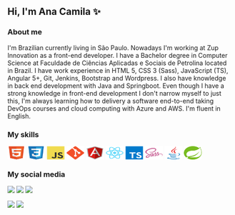 ## Hi, I'm Ana Camila ✨

### About me
<p>I'm Brazilian currently living in São Paulo. Nowadays I'm working at Zup Innovation as a front-end developer. I have a Bachelor degree in Computer Science at Faculdade de Ciências Aplicadas e Sociais de Petrolina located in Brazil. I have work experience in HTML 5, CSS 3 (Sass), JavaScript (TS), Angular 5+, Git, Jenkins, Bootstrap and Wordpress. I also have knowledge in back end development with Java and Springboot. Even though I have a strong knowledge in front-end development I don't narrow myself to just this, I'm always learning how to delivery a software end-to-end taking DevOps courses and cloud computing with Azure and AWS. I'm fluent in English. </p>

### My skills
<div style="display: inline-block;">
  <img align="center" height="30" width="40" src="https://raw.githubusercontent.com/devicons/devicon/master/icons/html5/html5-original.svg"/>
  <img align="center" height="30" width="40" src="https://raw.githubusercontent.com/devicons/devicon/master/icons/css3/css3-original.svg"/>
  <img align="center" height="30" width="40" src="https://raw.githubusercontent.com/devicons/devicon/master/icons/javascript/javascript-original.svg"/>
  <img align="center" height="30" width="40" src="https://raw.githubusercontent.com/devicons/devicon/master/icons/git/git-original.svg"/>
  <img align="center" height="30" width="40" src="https://raw.githubusercontent.com/devicons/devicon/master/icons/angularjs/angularjs-original.svg"/>
  <img align="center" height="30" width="40" src="https://raw.githubusercontent.com/devicons/devicon/master/icons/react/react-original.svg"/>
  <img align="center" height="30" width="40" src="https://raw.githubusercontent.com/devicons/devicon/master/icons/typescript/typescript-original.svg"/>
  <img align="center" height="30" width="40" src="https://raw.githubusercontent.com/devicons/devicon/master/icons/sass/sass-original.svg"/>
  <img align="center" height="30" width="40" src="https://raw.githubusercontent.com/devicons/devicon/master/icons/java/java-original.svg"/>
  <img align="center" height="30" width="40" src="https://raw.githubusercontent.com/devicons/devicon/master/icons/spring/spring-original.svg"/>
</div>


### My social media

<a href="https://acamilass.dev/"><img src="https://img.shields.io/badge/-acamilass.dev-53A6BE?style=for-the-badge&logo=headspace&logoColor=white"/></a>
<a href="https://www.linkedin.com/in/acamilass/"><img src="https://img.shields.io/badge/LinkedIn-0077B5?style=for-the-badge&logo=linkedin&logoColor=white"/></a>
<a href="https://acamilass.medium.com/"><img src="https://img.shields.io/badge/Medium-12100E?style=for-the-badge&logo=medium&logoColor=white"/></a>

<div>
  <img height="180em" src="https://github-readme-stats.vercel.app/api?username=acamilass&theme=material-palenight&show_icons=true"/>
  <img height="180em" src="https://github-readme-stats.vercel.app/api/top-langs/?username=acamilass&layout=compact&theme=material-palenight&langs_count=6"/>
</div>



